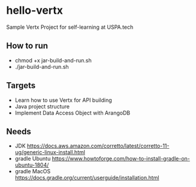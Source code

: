 # hello-vertx

Sample Vertx Project for self-learning at USPA.tech

## How to run

* chmod +x jar-build-and-run.sh
* ./jar-build-and-run.sh

## Targets

* Learn how to use Vertx for API building
* Java project structure
* Implement Data Access Object with ArangoDB

## Needs

* JDK https://docs.aws.amazon.com/corretto/latest/corretto-11-ug/generic-linux-install.html
* gradle Ubuntu https://www.howtoforge.com/how-to-install-gradle-on-ubuntu-1804/
* gradle MacOS https://docs.gradle.org/current/userguide/installation.html
